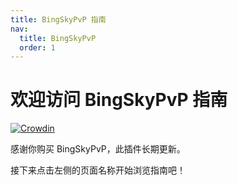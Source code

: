 ```yaml
---
title: BingSkyPvP 指南
nav:
  title: BingSkyPvP
  order: 1
---
```


# 欢迎访问 BingSkyPvP 指南

[![Crowdin](https://badges.crowdin.net/bings-plugins/localized.svg)](https://crowdin.com/project/bings-plugins)

感谢你购买 BingSkyPvP，此插件长期更新。

接下来点击左侧的页面名称开始浏览指南吧！

<Features></Features>
